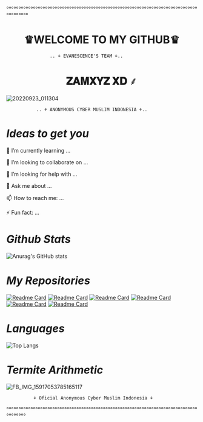 °°°°°°°°°°°°°°°°°°°°°°°°°°°°°°°°°°°°°°°°°°°°°°°°°°°°°°°°°°°°°°°°°°°°°°°°°°°°°°°°°°°°°°°°
<h1 align="center">♛WELCOME TO MY GITHUB♛</h1>

                    .. ⚘ EVANESCENCE'S TEAM ⚘.. 

<h1 align="center">  𝐙𝐀𝐌𝐗𝐘𝐙 𝐗𝐃 ⸙ </h1>

![20220923_011304](https://github.com/zamxyz/zamxyz/assets/79139059/26e399d1-7da1-4e9b-b046-c48f1a74a984)

               .. ⚘ ANONYMOUS CYBER MUSLIM INDONESIA ⚘.. 

#        *Ideas to get you*

🌱 I’m currently learning …

👯 I’m looking to collaborate on …

🤔 I’m looking for help with …

💬 Ask me about …

📫 How to reach me: …

⚡ Fun fact: …

#   *Github Stats*
![Anurag's GitHub stats](https://github-readme-stats.vercel.app/api?username=zamxyz&theme=outrun&show_icons=true)
#    *My Repositories*

[![Readme Card](https://github-readme-stats.vercel.app/api/pin/?username=zamxyz&repo=zmnk&theme=vision-friendly-dark)](https://github.com/zamxyz/zmnk)
[![Readme Card](https://github-readme-stats.vercel.app/api/pin/?username=zamxyz&repo=sans&theme=vision-friendly-dark)](https://github.com/zamxyz/sans)
[![Readme Card](https://github-readme-stats.vercel.app/api/pin/?username=zamxyz&repo=PBB&theme=vision-friendly-dark)](https://github.com/zamxyz/PBB)
[![Readme Card](https://github-readme-stats.vercel.app/api/pin/?username=zamxyz&repo=zxr&theme=vision-friendly-dark)](https://github.com/zamxyz/zxr)
[![Readme Card](https://github-readme-stats.vercel.app/api/pin/?username=zamxyz&repo=zml&theme=vision-friendly-dark)](https://github.com/zamxyz/zml)
[![Readme Card](https://github-readme-stats.vercel.app/api/pin/?username=zamxyz&repo=terkey&theme=vision-friendly-dark)](https://github.com/zamxyz/terkey)

# *Languages*
![Top Langs](https://github-readme-stats.vercel.app/api/top-langs/?username=zamxyz&theme=shades-of-purple)

# *Termite Arithmetic*
![FB_IMG_15917053785165117](https://user-images.githubusercontent.com/79139059/110002974-86588e80-7d48-11eb-9525-e11326909389.jpg)

              ⚘ Oficial Anonymous Cyber Muslim Indonesia ⚘ 

°°°°°°°°°°°°°°°°°°°°°°°°°°°°°°°°°°°°°°°°°°°°°°°°°°°°°°°°°°°°°°°°°°°°°°°°°°°°°°°°°°°°°°°

